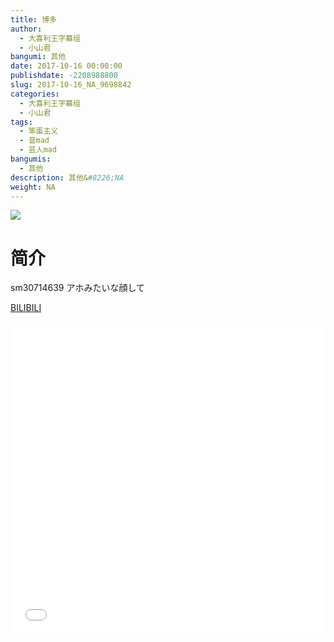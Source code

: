 ```yaml
---
title: 博多
author: 
  - 大喜利王字幕组
  - 小山君
bangumi: 其他
date: 2017-10-16 00:00:00
publishdate: -2208988800
slug: 2017-10-16_NA_9698842
categories: 
  - 大喜利王字幕组
  - 小山君
tags: 
  - 笨蛋主义
  - 音mad
  - 芸人mad
bangumis: 
  - 其他
description: 其他&#8226;NA
weight: NA
---
```


![](https://i.imgur.com/mNvs9Ko.jpg)

# 简介  
sm30714639
アホみたいな顔して

  [BILIBILI](https://www.bilibili.com/video/av9698842/)


<div class="vcontainer">  <iframe class='video' src="//www.bilibili.com/html/html5player.html?cid=16029918&aid=9698842" width="100%" height="500" frameborder="0" allowfullscreen="allowfullscreen"></iframe></div>
